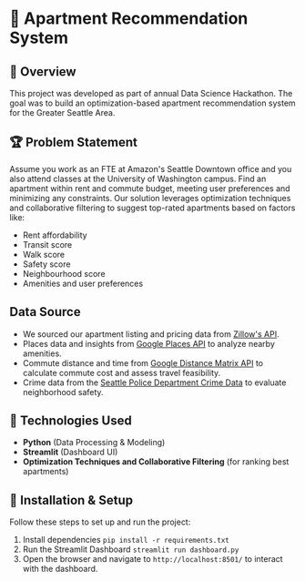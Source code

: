 # 🏡 Apartment Recommendation System

## 📌 Overview
This project was developed as part of annual Data Science Hackathon. The goal was to build an optimization-based apartment recommendation system for the Greater Seattle Area.

## 🏆 Problem Statement
Assume you work as an FTE at Amazon's Seattle Downtown office and you also attend classes at the University of Washington campus. Find an apartment within rent and commute budget, meeting user preferences and minimizing any constraints. Our solution leverages optimization techniques and collaborative filtering to suggest top-rated apartments based on factors like:
- Rent affordability
- Transit score
- Walk score
- Safety score
- Neighbourhood score
- Amenities and user preferences

## Data Source
- We sourced our apartment listing and pricing data from [Zillow's API](https://www.zillowgroup.com/developers/public-data/).
- Places data and insights from [Google Places API](https://developers.google.com/maps/documentation/places/web-service/op-overview) to analyze nearby amenities.
- Commute distance and time from [Google Distance Matrix API](https://developers.google.com/maps/documentation/distance-matrix/overview) to calculate commute cost and assess travel feasibility.
- Crime data from the [Seattle Police Department Crime Data](https://data.seattle.gov/Public-Safety/SPD-Crime-Data-2008-Present/tazs-3rd5/about_data) to evaluate neighborhood safety.

## 🔧 Technologies Used
- **Python** (Data Processing & Modeling)
- **Streamlit** (Dashboard UI)
- **Optimization Techniques and Collaborative Filtering** (for ranking best apartments)

## 🚀 Installation & Setup
Follow these steps to set up and run the project:
1. Install dependencies
   `pip install -r requirements.txt`
2. Run the Streamlit Dashboard
   `streamlit run dashboard.py`
3. Open the browser and navigate to `http://localhost:8501/` to interact with the dashboard.
